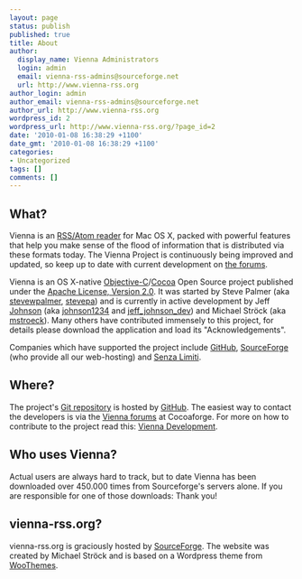 ```yaml
---
layout: page
status: publish
published: true
title: About
author:
  display_name: Vienna Administrators
  login: admin
  email: vienna-rss-admins@sourceforge.net
  url: http://www.vienna-rss.org
author_login: admin
author_email: vienna-rss-admins@sourceforge.net
author_url: http://www.vienna-rss.org
wordpress_id: 2
wordpress_url: http://www.vienna-rss.org/?page_id=2
date: '2010-01-08 16:38:29 +1100'
date_gmt: '2010-01-08 16:38:29 +1100'
categories:
- Uncategorized
tags: []
comments: []
---
```

<h2>
	What?
</h2>
<p>
	Vienna is an <a href="http://en.wikipedia.org/wiki/RSS_reader">RSS/Atom reader</a> for Mac OS X, packed with powerful features that help you make sense of the flood of information that is distributed via these formats today. The Vienna Project is continuously being improved and updated, so keep up to date with current development on <a href="http://forums.cocoaforge.com/viewforum.php?f=18">the forums</a>.
</p>
<p>
	Vienna is an OS X-native <a href="http://developer.apple.com/Mac/library/documentation/Cocoa/Conceptual/ObjectiveC/Introduction/introObjectiveC.html">Objective-C</a>/<a href="http://developer.apple.com/cocoa/">Cocoa</a> Open Source project published under the <a href="http://www.apache.org/licenses/LICENSE-2.0">Apache License, Version 2.0</a>. It was started by Steve Palmer (aka <a href="https://sourceforge.net/users/stevewpalmer">stevewpalmer</a>, <a href="http://forums.cocoaforge.com/memberlist.php?mode=viewprofile&amp;u=5718">stevepa</a>) and is currently in active development by Jeff <a href="http://www.lapcatsoftware.com">Johnson</a> (aka <a href="https://sourceforge.net/users/johnson1234">johnson1234</a> and <a href="http://forums.cocoaforge.com/memberlist.php?mode=viewprofile&amp;u=6284">jeff_johnson_dev</a>) and Michael Ströck (aka <a href="http://sourceforge.net/users/mstroeck">mstroeck</a>). Many others have contributed immensely to this project, for details please download the application and load its "Acknowledgements".
</p>
<p>
	Companies which have supported the project include <a href="http://www.github.com">GitHub</a>, <a href="http://www.sourceforge.net">SourceForge</a> (who provide all our web-hosting) and <a href="http://www.senzalimiti.com">Senza Limiti</a>.
</p>
<h2>
	Where?
</h2>
<p>
	The project's <a href="http://www.github.com/ViennaRSS/vienna-rss">Git repository</a> is hosted by <a href="http://github.com">GitHub</a>. The easiest way to contact the developers is via the <a href="http://forums.cocoaforge.com/viewforum.php?f=18">Vienna forums</a> at Cocoaforge. For more on how to contribute to the project read this: <a href="http://www.vienna-rss.org/?page_id=16">Vienna Development</a>.
</p>
<h2>
	Who uses Vienna?
</h2>
<p>
	Actual users are always hard to track, but to date Vienna has been downloaded over 450.000 times from Sourceforge's servers alone. If you are responsible for one of those downloads: Thank you!
</p>
<h2>
	vienna-rss.org?
</h2>
<p>
	vienna-rss.org is graciously hosted by <a href="http://www.sourceforge.net">SourceForge</a>. The website was created by Michael Ströck and is based on a Wordpress theme from <a href="http://www.woothemes.com">WooThemes</a>.
</p>

